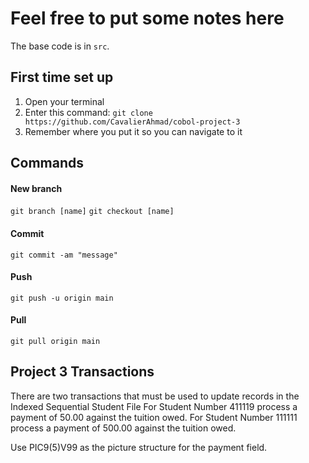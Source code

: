 # Feel free to put some notes here

The base code is in `src`.

## First time set up

1. Open your terminal
2. Enter this command:
`git clone https://github.com/CavalierAhmad/cobol-project-3`
3. Remember where you put it so you can navigate to it

## Commands

#### New branch

`git branch [name]`
`git checkout [name]`

#### Commit

`git commit -am "message"`

#### Push

`git push -u origin main`

#### Pull
 
`git pull origin main`

## Project 3 Transactions

There are two transactions that must be used to update records in the Indexed Sequential Student File
For Student Number 411119 process a payment of   50.00 against the tuition owed.
For Student Number 111111 process a payment of  500.00 against the tuition owed.

Use PIC9(5)V99 as the picture structure for the payment field.
